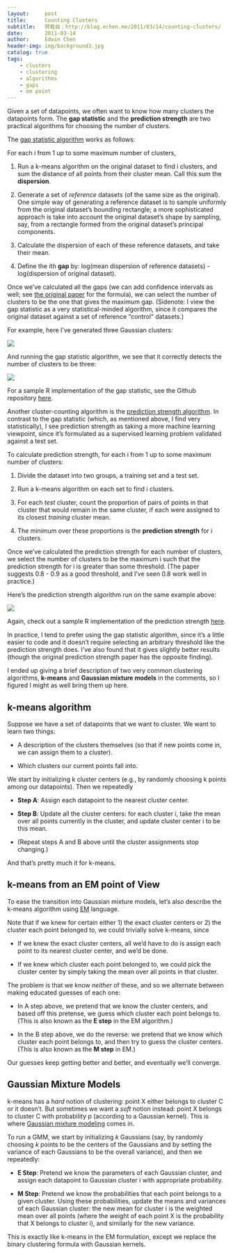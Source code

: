 ```yaml
---
layout:     post
title:      Counting Clusters
subtitle:   转载自：http://blog.echen.me/2011/03/14/counting-clusters/
date:       2011-03-14
author:     Edwin Chen
header-img: img/background3.jpg
catalog: true
tags:
    - clusters
    - clustering
    - algorithms
    - gaps
    - em point
---
```


Given a set of datapoints, we often want to know how many clusters the datapoints form. The **gap statistic** and the **prediction strength** are two practical algorithms for choosing the number of clusters.

The [gap statistic algorithm](http://www.stanford.edu/~hastie/Papers/gap.pdf) works as follows:

For each i from 1 up to some maximum number of clusters,

1. Run a k-means algorithm on the original dataset to find i clusters, and sum the distance of all points from their cluster mean. Call this sum the **dispersion**.

1. Generate a set of *reference* datasets (of the same size as the original). One simple way of generating a reference dataset is to sample uniformly from the original dataset’s bounding rectangle; a more sophisticated approach is take into account the original dataset’s shape by sampling, say, from a rectangle formed from the original dataset’s principal components.

1. Calculate the dispersion of each of these reference datasets, and take their mean.

1. Define the ith **gap** by: log(mean dispersion of reference datasets) - log(dispersion of original dataset).


Once we’ve calculated all the gaps (we can add confidence intervals as well; see [the original paper](http://www.stanford.edu/~hastie/Papers/gap.pdf) for the formula), we can select the number of clusters to be the one that gives the maximum gap. (Sidenote: I view the gap statistic as a very statistical-minded algorithm, since it compares the original dataset against a set of reference “control” datasets.)

For example, here I’ve generated three Gaussian clusters:

[![](https://github.com/echen/gap-statistic/raw/master/examples/3_clusters_2d.png)
](https://github.com/echen/gap-statistic/raw/master/examples/3_clusters_2d.png)

And running the gap statistic algorithm, we see that it correctly detects the number of clusters to be three:

[![](https://github.com/echen/gap-statistic/raw/master/examples/3_clusters_2d_gaps.png)
](https://github.com/echen/gap-statistic/raw/master/examples/3_clusters_2d_gaps.png)

For a sample R implementation of the gap statistic, see the Github repository [here](https://github.com/echen/gap-statistic).

Another cluster-counting algorithm is the [prediction strength algorithm](http://www-stat.stanford.edu/~tibs/ftp/predstr.ps). In contrast to the gap statistic (which, as mentioned above, I find very statistically), I see prediction strength as taking a more machine learning viewpoint, since it’s formulated as a supervised learning problem validated against a test set.

To calculate prediction strength, for each i from 1 up to some maximum number of clusters:

1. Divide the dataset into two groups, a training set and a test set.

1. Run a k-means algorithm on each set to find i clusters.

1. For each *test* cluster, count the proportion of pairs of points in that cluster that would remain in the same cluster, if each were assigned to its closest *training* cluster mean.

1. The minimum over these proportions is the **prediction strength** for i clusters.


Once we’ve calculated the prediction strength for each number of clusters, we select the number of clusters to be the maximum i such that the prediction strength for i is greater than some threshold. (The paper suggests 0.8 - 0.9 as a good threshold, and I’ve seen 0.8 work well in practice.)

Here’s the prediction strength algorithm run on the same example above:

[![](https://github.com/echen/prediction-strength/raw/master/examples/3_clusters_2d_ps.png)
](https://github.com/echen/prediction-strength/raw/master/examples/3_clusters_2d_ps.png)

Again, check out a sample R implementation of the prediction strength [here](https://github.com/echen/prediction-strength).

In practice, I tend to prefer using the gap statistic algorithm, since it’s a little easier to code and it doesn’t require selecting an arbitrary threshold like the prediction strength does. I’ve also found that it gives slightly better results (though the original prediction strength paper has the opposite finding).

I ended up giving a brief description of two very common clustering algorithms, **k-means** and **Gaussian mixture models** in the comments, so I figured I might as well bring them up here.

## k-means algorithm

Suppose we have a set of datapoints that we want to cluster. We want to learn two things:

- A description of the clusters themselves (so that if new points come in, we can assign them to a cluster).

- Which clusters our current points fall into.


We start by initializing k cluster centers (e.g., by randomly choosing k points among our datapoints). Then we repeatedly

- **Step A**: Assign each datapoint to the nearest cluster center.

- **Step B**: Update all the cluster centers: for each cluster i, take the mean over all points currently in the cluster, and update cluster center i to be this mean.

- (Repeat steps A and B above until the cluster assignments stop changing.)


And that’s pretty much it for k-means.

## k-means from an EM point of View

To ease the transition into Gaussian mixture models,
 let’s also describe the k-means algorithm using [EM](http://en.wikipedia.org/wiki/Expectation%E2%80%93maximization_algorithm) language.

Note that if we knew for certain either 1) the exact cluster centers or 2) the cluster each point belonged to, we could trivially solve k-means, since

- If we knew the exact cluster centers, all we’d have to do is assign each point to its nearest cluster center, and we’d be done.

- If we knew which cluster each point belonged to, we could pick the cluster center by simply taking the mean over all points in that cluster.


The problem is that we know *neither* of these, and so we alternate between making educated guesses of each one:

- In A step above, we pretend that we know the cluster centers, and based off this pretense, we guess which cluster each point belongs to. (This is also known as the **E step** in the EM algorithm.)

- In the B step above, we do the reverse: we pretend that we know which cluster each point belongs to, and then try to guess the cluster centers. (This is also known as the **M step** in EM.)


Our guesses keep getting better and better, and eventually we’ll converge.

## Gaussian Mixture Models

k-means has a *hard* notion of clustering: point X either belongs to cluster C or it doesn’t. But sometimes we want a *soft* notion instead: point X belongs to cluster C with probability p (according to a Gaussian kernel). This is where [Gaussian mixture modeling](http://en.wikipedia.org/wiki/Mixture_model) comes in.

To run a GMM, we start by initializing $k$ Gaussians (say, by randomly choosing $k$ points to be the centers of the Gaussians and by setting the variance of each Gaussians to be the overall variance), and then we repeatedly:

- **E Step**: Pretend we know the parameters of each Gaussian cluster, and assign each datapoint to Gaussian cluster i with appropriate probability.

- **M Step**: Pretend we know the probabilities that each point belongs to a given cluster. Using these probabilities, update the means and variances of each Gaussian cluster: the new mean for cluster i is the weighted mean over all points (where the weight of each point X is the probability that X belongs to cluster i), and similarly for the new variance.


This is exactly like k-means in the EM formulation, except we replace the binary clustering formula with Gaussian kernels.

